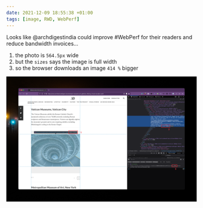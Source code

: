 ```yaml
---
date: 2021-12-09 18:55:38 +01:00
tags: [image, RWD, WebPerf]
---
```


Looks like @archdigestindia could improve #WebPerf for their readers and reduce bandwidth invoices…

1. the photo is `564.5px` wide
2. but the `sizes` says the image is full width
3. so the browser downloads an image `414 %` bigger

![An image much bigger than necessary on Architectural Digest India](responsive-image-sizes-error-architectural-digest.png)
